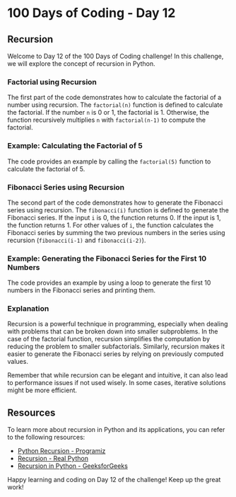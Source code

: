 # 100 Days of Coding - Day 12

## Recursion

Welcome to Day 12 of the 100 Days of Coding challenge! In this challenge, we will explore the concept of recursion in Python.

### Factorial using Recursion

The first part of the code demonstrates how to calculate the factorial of a number using recursion. The `factorial(n)` function is defined to calculate the factorial. If the number `n` is 0 or 1, the factorial is 1. Otherwise, the function recursively multiplies `n` with `factorial(n-1)` to compute the factorial.

### Example: Calculating the Factorial of 5

The code provides an example by calling the `factorial(5)` function to calculate the factorial of 5.

### Fibonacci Series using Recursion

The second part of the code demonstrates how to generate the Fibonacci series using recursion. The `fibonacci(i)` function is defined to generate the Fibonacci series. If the input `i` is 0, the function returns 0. If the input is 1, the function returns 1. For other values of `i`, the function calculates the Fibonacci series by summing the two previous numbers in the series using recursion (`fibonacci(i-1)` and `fibonacci(i-2)`).

### Example: Generating the Fibonacci Series for the First 10 Numbers

The code provides an example by using a loop to generate the first 10 numbers in the Fibonacci series and printing them.

### Explanation

Recursion is a powerful technique in programming, especially when dealing with problems that can be broken down into smaller subproblems. In the case of the factorial function, recursion simplifies the computation by reducing the problem to smaller subfactorials. Similarly, recursion makes it easier to generate the Fibonacci series by relying on previously computed values.

Remember that while recursion can be elegant and intuitive, it can also lead to performance issues if not used wisely. In some cases, iterative solutions might be more efficient.

## Resources

To learn more about recursion in Python and its applications, you can refer to the following resources:

- [Python Recursion - Programiz](https://www.programiz.com/python-programming/recursion)
- [Recursion - Real Python](https://realpython.com/python-recursion/)
- [Recursion in Python - GeeksforGeeks](https://www.geeksforgeeks.org/recursion-python/)

Happy learning and coding on Day 12 of the challenge! Keep up the great work!
